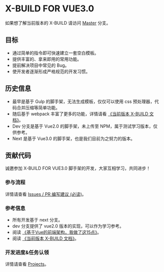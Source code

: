 # X-BUILD FOR VUE3.0

如果想了解当前版本的 X-BUILD 请访问 [Master](https://github.com/code-device/x-build/tree/master) 分支。

## 目标

- 通过简单的指令即可快速建立一套空白模板。
- 提供丰富的、拿来即用的常用功能。
- 提前解决项目中常见的 Bug。
- 使开发者逐渐形成严格规范的开发习惯。

## 历史信息

- 最早是基于 Gulp 的脚手架，无法生成模板，仅仅可以使用 css 预处理器，代码合并压缩等简单功能。
- 随后基于 webpack 丰富了更多的功能，详情请看 [《当前版本 X-BUILD 文档》](https://codexu.github.io/)。
- Dev 分支是基于 Vue2.0 的脚手架，未上传至 NPM，属于测试学习版本，仅供参考。
- Next 是基于 Vue3.0 的脚手架，也是我们目前为之努力的版本。

## 贡献代码

诚邀参加 X-BUILD FOR VUE3.0 脚手架的开发，大家互相学习，共同进步！

### 参与流程

详情请查看 [Issues / PR 编写建议 (必读)](https://github.com/code-device/x-build/issues/25)。

### 参考信息

- 所有开发基于 next 分支。
- dev 分支提供了 vue2.0 版本的实现，可以作为学习参考。
- 阅读 [《基于Vue的前端架构，我做了这15点》](https://juejin.cn/post/6901466994478940168)。
- 阅读 [《当前版本 X-BUILD 文档》](https://codexu.github.io/)。

### 开发进度&任务认领

详情请查看 [Projects](https://github.com/code-device/x-build/projects)。